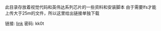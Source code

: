 此目录存放着视觉代码和英伟达系列芯片的一些资料和安装脚本
由于需要lfs才能上传大于25m的文件，所以这里给出链接单独下载

链接: [link](https://pan.baidu.com/s/1P4s6WE_ML65hYQIy66awwA)  密码: kk0t
